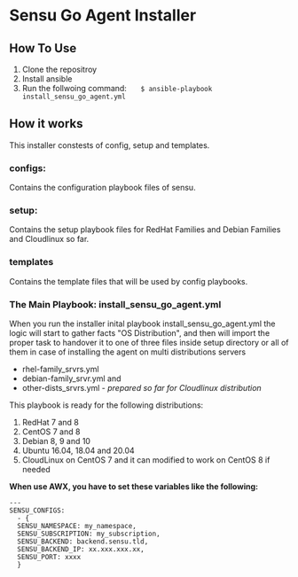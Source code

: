 # **Sensu Go Agent Installer**

## **How To Use**
1. Clone the repositroy
2. Install ansible
3. Run the follwoing command:
`	$ ansible-playbook install_sensu_go_agent.yml`

## **How it works**
This installer constests of config, setup and templates.
### configs:
  Contains the configuration playbook files of sensu.
### setup:
  Contains the setup playbook files for RedHat Families and Debian Families and Cloudlinux so far.
### templates
  Contains the template files that will be used by config playbooks.
### The Main Playbook: install_sensu_go_agent.yml
When you run the installer inital playbook install_sensu_go_agent.yml the logic will start to gather facts "OS Distribution", and then will import the proper task to handover it to one of three files inside setup directory or all of them in case of installing the agent on multi distributions servers
  * rhel-family_srvrs.yml
  * debian-family_srvr.yml
  and
  * other-dists_srvrs.yml - *prepared so far for Cloudlinux distribution*

This playbook is ready for the following distributions:
1. RedHat 7 and 8
2. CentOS 7 and 8
3. Debian 8, 9 and 10
4. Ubuntu 16.04, 18.04 and 20.04
5. CloudLinux on CentOS 7 and it can modified to work on CentOS 8 if needed

**When use AWX, you have to set these variables like the following:**

```
---
SENSU_CONFIGS:
  - {
  SENSU_NAMESPACE: my_namespace,
  SENSU_SUBSCRIPTION: my_subscription,
  SENSU_BACKEND: backend.sensu.tld,
  SENSU_BACKEND_IP: xx.xxx.xxx.xx,
  SENSU_PORT: xxxx
  }
```
